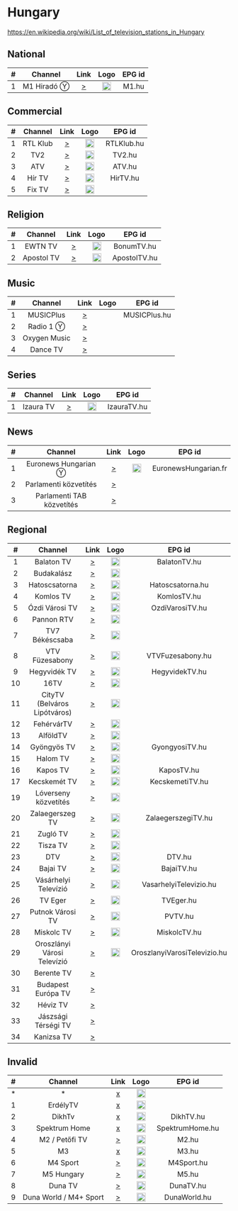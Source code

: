 <h1>Hungary</h1>

https://en.wikipedia.org/wiki/List_of_television_stations_in_Hungary

<h2>National</h2>

| #   | Channel        | Link  | Logo | EPG id|
|:---:|:--------------:|:-----:|:----:|:-----:|
| 1   | M1 Hiradó Ⓨ  | [>](https://www.youtube.com/@M1-Hirado/live) | <img height="20" src="https://i.imgur.com/neddXUd.png" /> | M1.hu |

<h2>Commercial</h2>

| #   | Channel        | Link  | Logo | EPG id|
|:---:|:--------------:|:-----:|:----:|:-----:|
| 1   | RTL Klub       | [>](https://cdn.mediaklikk.org:443/rtl/00wMyEjM5UTM) | <img height="20" src="https://onlinestream.live/logos/6141.png" /> | RTLKlub.hu |
| 2   | TV2            | [>](https://cdn.mediaklikk.org:443/tv2/00wMyEjM4UTM) | <img height="20" src="https://nlc.p3k.hu/uploads/2021/09/tv2-logo.jpg" /> | TV2.hu |
| 3   | ATV            | [>](http://streamservers.atv.hu:80/atvlive/atvstream_2_aac/playlist.m3u8) | <img height="20" src="https://onlinestream.live/logos/4739.png" /> | ATV.hu |
| 4   | Hír TV         | [>](https://onlinestream.live/play.m3u?id=4740&ext=.m3u) | <img height="20" src="https://onlinestream.live/logos/4740.png" /> | HirTV.hu |
| 5   | Fix TV         | [>](https://fixhd.tv:8082/fix/1080i/playlist.m3u8) | <img height="20" src="https://onlinestream.live/logos/1833.png" /> |

<h2>Religion</h2>

| #   | Channel        | Link  | Logo | EPG id|
|:---:|:--------------:|:-----:|:----:|:-----:|
| 1   | EWTN TV        | [>](https://hls.iptvservice.eu/hls/ewtn-hd.m3u8) | <img height="20" src="https://katolikus.tv/wp-content/themes/bonum/img/ewtn-badge.jpg" /> | BonumTV.hu |
| 2   | Apostol TV     | [>](https://live.apostoltv.hu/live/playlist.m3u8) | <img height="20" src="https://www.apostoltv.hu/images/header-logo.png" /> | ApostolTV.hu |

<h2>Music</h2>

| #   | Channel        | Link  | Logo | EPG id|
|:---:|:--------------:|:-----:|:----:|:-----:|
| 1   | MUSICPlus      | [>](http://s02.diazol.hu:10192/stream.m3u8) | | MUSICPlus.hu |
| 2   | Radio 1 Ⓨ      | [>](https://www.youtube.com/watch?v=I8dnZoF1nOE) | | |
| 3   | Oxygen Music   | [>](https://oxygenmusic.hu:2443/hls/oxygenmusic.m3u8) | | |
| 4   | Dance TV       | [>](https://m1b2.worldcast.tv/dancetelevisionone/2/dancetelevisionone.m3u8) | | |

<h2>Series</h2>

| #   | Channel        | Link  | Logo | EPG id|
|:---:|:--------------:|:-----:|:----:|:-----:|
| 1   | Izaura TV      | [>](http://78.109.104.240:8000/play/a0ch/index.m3u8?HasBahCa.m3u8) | <img height="20" src="https://onlinestream.live/logos/6141.png" /> | IzauraTV.hu |

<h2>News</h2>

| #   | Channel        | Link  | Logo | EPG id|
|:---:|:--------------:|:-----:|:----:|:-----:|
| 1   | Euronews Hungarian Ⓨ  | [>](https://www.youtube.com/channel/UC4Ct8gIf9f0n4mdyGsFiZRA/live) | <img height="20" src="https://upload.wikimedia.org/wikipedia/commons/thumb/9/9c/Euronews_2022.svg/640px-Euronews_2022.svg.png" /> | EuronewsHungarian.fr |
| 2   | Parlamenti közvetítés | [>](https://plenaris.parlament.hu:446/edgelive/smil:mkogyplen.smil/playlist.m3u8) |
| 3   | Parlamenti TAB közvetítés | [>](https://tab.parlament.hu:446/edgelive/smil:mkogytab.smil/playlist.m3u8) |

<h2>Regional</h2>

| #   | Channel        | Link  | Logo | EPG id |
|:---:|:--------------:|:-----:|:----:|:------:|
| 1   | Balaton TV     | [>](https://stream.iptvservice.eu/hls/balatontv.m3u8) | <img height="20" src="https://i.imgur.com/ip8L5Vt.jpg" /> | BalatonTV.hu |
| 2   | Budakalász     | [>](https://stream.streaming4u.hu/TVBudakalasz/tracks-v1a1/mono.m3u8) | <img height="20" src="https://i.imgur.com/MGkvVQg.png" /> |
| 3   | Hatoscsatorna  | [>](rtmp://lpmedia.hu:1935/Hatoscsatorna/livestream) | <img height="20" src="https://i.imgur.com/vraAfd7.png" /> | Hatoscsatorna.hu |
| 4   | Komlos TV      | [>](https://stream.streaming4u.hu/KomlosTV/tracks-v1a1/mono.m3u8) | <img height="20" src="https://i.imgur.com/MDYb5yz.png" /> | KomlosTV.hu |
| 5   | Ózdi Városi TV | [>](https://stream.unrealhosting.hu:443/hls/ozdtv/live.m3u8) | <img height="20" src="https://i.imgur.com/5cOpdRp.jpg" /> | OzdiVarosiTV.hu |
| 6   | Pannon RTV     | [>](https://stream.unrealhosting.hu:443/hls/pannonrtv/live.m3u8) | <img height="20" src="https://i.imgur.com/iD5tCjX.png" /> |
| 7   | TV7 Békéscsaba | [>](https://stream.y5.hu/stream/stream_bekescsaba/stream.m3u8) | <img height="20" src="https://i.imgur.com/G9Ib5K3.png" /> |
| 8   | VTV Füzesabony | [>](https://stream.unrealhosting.hu:443/hls/ftv/live.m3u8) | <img height="20" src="https://i.imgur.com/7ZPYJJ0.jpg" /> | VTVFuzesabony.hu |
| 9   | Hegyvidék TV   | [>](https://tv.hegyvidek.hu/hvtv/hvstream.m3u8) | <img height="20" src="https://hegyvidektv.hu/wp-content/uploads/2020/08/hegyvidek.jpg" /> | HegyvidekTV.hu |
| 10  | 16TV           | [>](https://cloudfront44.lexanetwork.com:1344/freerelay/16tv.sdp/playlist.m3u8) | <img height="20" src="http://www.16tv.hu/images/xlogo-green.png.pagespeed.ic.79XBdS6JYn.png" /> |
| 11  | CityTV (Belváros Lipótváros) | [>](https://citytv.hu/playlist.m3u8) | <img height="20" src="https://www.citytv.hu/images/logo.png" /> |
| 12  | FehérvárTV     | [>](https://cloudfront44.lexanetwork.com:1344/freerelay/fehervartv.sdp/playlist.m3u8?key=EWSj2) | <img height="20" src="https://www.fehervartv.hu/css/img/icon-1-2.png" /> |
| 13  | AlföldTV       | [>](https://cloudfront41.lexanetwork.com:1344/relay01/livestream006.sdp/playlist.m3u8) | <img height="20" src="http://www.dealood.com/content/uploads/images/March2019/5c9721a07ea87-images-large.png" /> |
| 14  | Gyöngyös TV    | [>](https://cloudfront41.lexanetwork.com:1344/relay02/livestream005.sdp/playlist.m3u8?key=hkNHP) | <img height="20" src="https://i.imgur.com/RHgaPCk.png" /> | GyongyosiTV.hu |
| 15  | Halom TV       | [>](rtmp://212.92.13.108/live/livestream1) | <img height="20" src="https://www.halomtv.hu/sites/all/themes/gfx_zen/logo.png" /> |
| 16  | Kapos TV       | [>](https://cloudfront63.lexanetwork.com:1344/relay01/livestream004.sdp/playlist.m3u8) | <img height="20" src="https://kapos.hu/static/keptar/13/b/9490.jpg" /> | KaposTV.hu |
| 17  | Kecskemét TV   | [>](https://eurobioinvest.hu:444/live/ktv.m3u8) | <img height="20" src="https://kecskemetitv.hu/templates/kecskemetitv/img/ktv_logo.png" /> | KecskemetiTV.hu |
| 19  | Lóverseny közvetítés | [>](https://cloudfront41.lexanetwork.com:1344/xrelay/loverseny2.sdp/playlist.m3u8) | <img height="20" src="https://kincsempark.hu/wp-content/uploads/2016/11/fejlec_logo_f-1.png" /> |
| 20  | Zalaegerszeg TV | [>](https://cloudfront44.lexanetwork.com:1344/freerelay/zegtv.sdp/playlist.m3u8) | <img height="20" src="https://zegtv.hu/wp-content/themes/assembly/images/zegtv-logo.png" /> | ZalaegerszegiTV.hu |
| 21  | Zugló TV       | [>](https://cloudfront44.lexanetwork.com:1344/freerelay/zuglotv.sdp/playlist.m3u8) | <img height="20" src="http://zuglotv.hu/wp-content/themes/ztv/uploads/ztv_logo1.jpg" /> |
| 22  | Tisza TV       | [>](https://www.tiszatv.hu/onlinetv/tiszatv_1.m3u8) | <img height="20" src="https://www.tiszatv.hu/style/tiszatv_logo.png" /> |
| 23  | DTV            | [>](http://cloudfront44.lexanetwork.com:1732/hlsrelay003/hls/livestream.sdp.m3u8) | <img height="20" src="https://i.imgur.com/YSpqmSO.png" /> | DTV.hu |
| 24  | Bajai TV       | [>](https://cloudfront41.lexanetwork.com:1344/relay01/livestream002.sdp/playlist.m3u8) | <img height="20" src="https://i.imgur.com/cyReGWh.png" /> | BajaiTV.hu |
| 25  | Vásárhelyi Televízió | [>](https://stream.vasarhelyitelevizio.hu/stream/stream.m3u8) | <img height="20" src="https://i.imgur.com/WOEqdmx.png" /> | VasarhelyiTelevizio.hu |
| 26  | TV Eger        | [>](http://stream.tveger.hu:8010/live.m3u8) | <img height="20" src="https://i.imgur.com/GUVW073.png" /> | TVEger.hu |
| 27  | Putnok Városi TV | [>](http://78.47.126.198:5080/LiveApp/streams/902003217052313577741820.m3u8?token=null) | <img height="20" src="https://i.imgur.com/eKXPBFb.png" /> | PVTV.hu |
| 28  | Miskolc TV     | [>](https://video.mhzrt.hu/live/mitv/playlist.m3u8) | <img height="20" src="https://i.imgur.com/IoiNus2.png" /> | MiskolcTV.hu |
| 29  | Oroszlányi Városi Televízió | [>](https://cloudfront44.lexanetwork.com:1344/relay01/broadcast002.sdp/playlist.m3u8) | <img height="20" src="https://i.imgur.com/P0fxUH5.png" /> | OroszlanyiVarosiTelevizio.hu |
| 30  | Berente TV  | [>](https://stream.streaming4u.hu/BerenteTV/index.m3u8) | | |
| 31  | Budapest Európa TV | [>](https://cloudfront44.lexanetwork.com:1344/freerelay/bpetv.sdp/playlist.m3u8) | | |
| 32  | Héviz TV | [>](https://cloudfront44.lexanetwork.com:1344/relay03/livestream003.sdp/playlist.m3u8) | | |
| 33  | Jászsági Térségi TV | [>](https://cloudfront44.lexanetwork.com:1344/relay01/broadcast007.sdp/playlist.m3u8) | | |
| 34  | Kanizsa TV | [>](https://cloudfront44.lexanetwork.com:1344/freerelay/kanizsavtv.sdp/playlist.m3u8) | | |


<h2>Invalid</h2>

| #   | Channel        | Link  | Logo | EPG id|
|:---:|:--------------:|:-----:|:----:|:-----:|
| *   | *              | [x]() | <img height="20" src="" /> |
| 1   | ErdélyTV       | [x](http://telekomtv-ro.akamaized.net/shls/LIVE$ErdelyTV/6.m3u8/Level(1677721)?start=LIVE&end=END) | <img height="20" src="https://i.imgur.com/xAmYapr.jpg" /> |
| 2   | DikhTv         | [x](https://onlinestream.live/play.xspf?id=6424&ch=1&ext=.xspf) | <img height="20" src="https://static.wikia.nocookie.net/logopedia/images/6/64/Dikh_TV_2019.jpg" /> | DikhTV.hu |
| 3   | Spektrum Home  | [x](http://152.66.115.226:33390/bysid/207) | <img height="20" src="https://epgcdn.azureedge.net/wp-content/uploads/2020/08/logo_SPKH_LOGO_2020_WHITE_65_2.png" /> | SpektrumHome.hu |
| 4   | M2 / Petőfi TV | [>](https://c201-node61-cdn.connectmedia.hu/110102/7184521041cf54cee9c6548e8d0ba377/64117799/index.m3u8) | <img height="20" src="https://i.imgur.com/CzaDhmA.png" /> | M2.hu |
| 5   | M3             | [x](https://onlinestream.live/play.m3u8?id=5931&ch=1&ext=.m3u8) | <img height="20" src="https://onlinestream.live/logos/5931.png" /> | M3.hu |
| 6   | M4 Sport       | [>](https://c401-node62-cdn.connectmedia.hu/110110/5dd8dc6d853c9b7f94db85646ed44326/641177e3/index.m3u8) | <img height="20" src="https://nb1.hu/uploads/news/3/31023.jpg" /> | M4Sport.hu |
| 7   | M5 Hungary     | [>](http://152.66.115.226:33390/bysid/201) | <img height="20" src="https://i.imgur.com/qLQz2V6.png" /> | M5.hu |
| 8   | Duna TV        | [>](http://152.66.115.226:33391/bysid/102) | <img height="20" src="https://i.imgur.com/b4RXacY.png" /> | DunaTV.hu |
| 9  | Duna World / M4+ Sport | [>](http://152.66.115.226:33391/bysid/103) | <img height="20" src="https://i.imgur.com/DciAdFF.png" /> | DunaWorld.hu |


